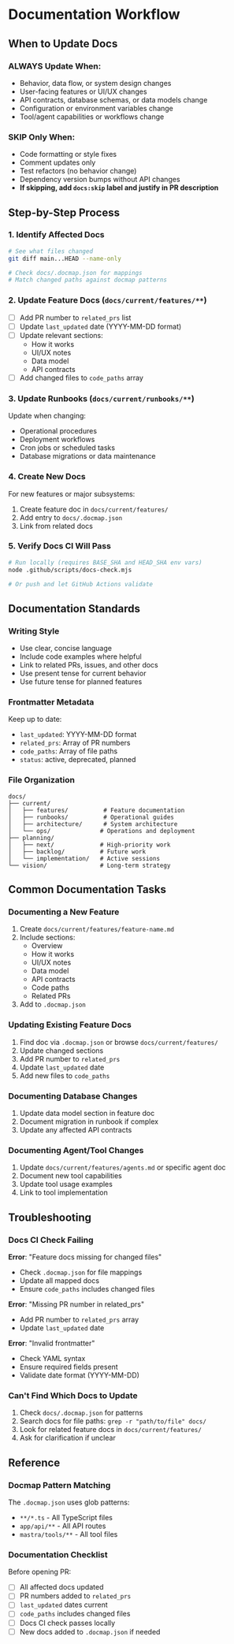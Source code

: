 # Documentation Workflow

## When to Update Docs

### ALWAYS Update When:
- Behavior, data flow, or system design changes
- User-facing features or UI/UX changes
- API contracts, database schemas, or data models change
- Configuration or environment variables change
- Tool/agent capabilities or workflows change

### SKIP Only When:
- Code formatting or style fixes
- Comment updates only
- Test refactors (no behavior change)
- Dependency version bumps without API changes
- **If skipping, add `docs:skip` label and justify in PR description**

## Step-by-Step Process

### 1. Identify Affected Docs
```bash
# See what files changed
git diff main...HEAD --name-only

# Check docs/.docmap.json for mappings
# Match changed paths against docmap patterns
```

### 2. Update Feature Docs (`docs/current/features/**`)
- [ ] Add PR number to `related_prs` list
- [ ] Update `last_updated` date (YYYY-MM-DD format)
- [ ] Update relevant sections:
  - How it works
  - UI/UX notes
  - Data model
  - API contracts
- [ ] Add changed files to `code_paths` array

### 3. Update Runbooks (`docs/current/runbooks/**`)
Update when changing:
- Operational procedures
- Deployment workflows
- Cron jobs or scheduled tasks
- Database migrations or data maintenance

### 4. Create New Docs
For new features or major subsystems:
1. Create feature doc in `docs/current/features/`
2. Add entry to `docs/.docmap.json`
3. Link from related docs

### 5. Verify Docs CI Will Pass
```bash
# Run locally (requires BASE_SHA and HEAD_SHA env vars)
node .github/scripts/docs-check.mjs

# Or push and let GitHub Actions validate
```

## Documentation Standards

### Writing Style
- Use clear, concise language
- Include code examples where helpful
- Link to related PRs, issues, and other docs
- Use present tense for current behavior
- Use future tense for planned features

### Frontmatter Metadata
Keep up to date:
- `last_updated`: YYYY-MM-DD format
- `related_prs`: Array of PR numbers
- `code_paths`: Array of file paths
- `status`: active, deprecated, planned

### File Organization
```
docs/
├── current/
│   ├── features/          # Feature documentation
│   ├── runbooks/          # Operational guides
│   ├── architecture/      # System architecture
│   └── ops/              # Operations and deployment
├── planning/
│   ├── next/             # High-priority work
│   ├── backlog/          # Future work
│   └── implementation/   # Active sessions
└── vision/               # Long-term strategy
```

## Common Documentation Tasks

### Documenting a New Feature
1. Create `docs/current/features/feature-name.md`
2. Include sections:
   - Overview
   - How it works
   - UI/UX notes
   - Data model
   - API contracts
   - Code paths
   - Related PRs
3. Add to `.docmap.json`

### Updating Existing Feature Docs
1. Find doc via `.docmap.json` or browse `docs/current/features/`
2. Update changed sections
3. Add PR number to `related_prs`
4. Update `last_updated` date
5. Add new files to `code_paths`

### Documenting Database Changes
1. Update data model section in feature doc
2. Document migration in runbook if complex
3. Update any affected API contracts

### Documenting Agent/Tool Changes
1. Update `docs/current/features/agents.md` or specific agent doc
2. Document new tool capabilities
3. Update tool usage examples
4. Link to tool implementation

## Troubleshooting

### Docs CI Check Failing
**Error**: "Feature docs missing for changed files"
- Check `.docmap.json` for file mappings
- Update all mapped docs
- Ensure `code_paths` includes changed files

**Error**: "Missing PR number in related_prs"
- Add PR number to `related_prs` array
- Update `last_updated` date

**Error**: "Invalid frontmatter"
- Check YAML syntax
- Ensure required fields present
- Validate date format (YYYY-MM-DD)

### Can't Find Which Docs to Update
1. Check `docs/.docmap.json` for patterns
2. Search docs for file paths: `grep -r "path/to/file" docs/`
3. Look for related feature docs in `docs/current/features/`
4. Ask for clarification if unclear

## Reference

### Docmap Pattern Matching
The `.docmap.json` uses glob patterns:
- `**/*.ts` - All TypeScript files
- `app/api/**` - All API routes
- `mastra/tools/**` - All tool files

### Documentation Checklist
Before opening PR:
- [ ] All affected docs updated
- [ ] PR numbers added to `related_prs`
- [ ] `last_updated` dates current
- [ ] `code_paths` includes changed files
- [ ] Docs CI check passes locally
- [ ] New docs added to `.docmap.json` if needed

